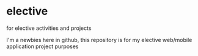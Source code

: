 # elective
for elective activities and projects

I'm a newbies here in github, this repository is for my elective web/mobile application project purposes 
